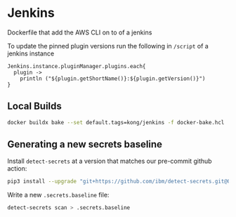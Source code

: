 # Jenkins

Dockerfile that add the AWS CLI on to of a jenkins

To update the pinned plugin versions run the following in `/script` of a jenkins instance

```
Jenkins.instance.pluginManager.plugins.each{
  plugin ->
    println ("${plugin.getShortName()}:${plugin.getVersion()}")
}
```

## Local Builds

```bash
docker buildx bake --set default.tags=kong/jenkins -f docker-bake.hcl
```

## Generating a new secrets baseline

Install `detect-secrets` at a version that matches our pre-commit github action:

```bash
pip3 install --upgrade "git+https://github.com/ibm/detect-secrets.git@0.13.1+ibm.50.dss#egg=detect-secrets"
```

Write a new `.secrets.baseline` file:

```bash
detect-secrets scan > .secrets.baseline
```
